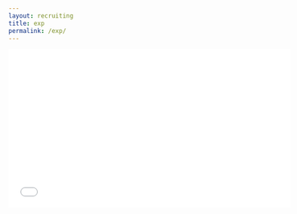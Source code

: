 ```yaml
---
layout: recruiting
title: exp
permalink: /exp/
---
```





<iframe width="560" height="315" src="The eXp Model Explained with Brent Gove - March 2020 Edition" title="YouTube video player" frameborder="0" allow="accelerometer; autoplay; clipboard-write; encrypted-media; gyroscope; picture-in-picture" allowfullscreen></iframe>